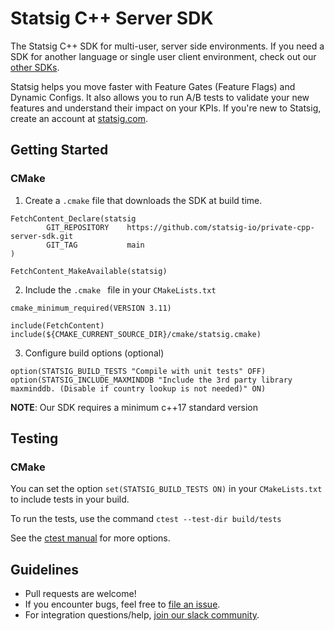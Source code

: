 # Statsig C++ Server SDK

The Statsig C++ SDK for multi-user, server side environments. If you need a SDK for another language or single user client environment, check out our [other SDKs](https://docs.statsig.com/#sdks).

Statsig helps you move faster with Feature Gates (Feature Flags) and Dynamic Configs. It also allows you to run A/B tests to validate your new features and understand their impact on your KPIs. If you're new to Statsig, create an account at [statsig.com](https://www.statsig.com).

## Getting Started

### __CMake__
1. Create a `.cmake` file that downloads the SDK at build time.
```
FetchContent_Declare(statsig
        GIT_REPOSITORY    https://github.com/statsig-io/private-cpp-server-sdk.git
        GIT_TAG           main
)

FetchContent_MakeAvailable(statsig)
```
2. Include the `.cmake ` file in your `CMakeLists.txt`
```
cmake_minimum_required(VERSION 3.11)

include(FetchContent)
include(${CMAKE_CURRENT_SOURCE_DIR}/cmake/statsig.cmake)
```
3. Configure build options (optional)
```
option(STATSIG_BUILD_TESTS "Compile with unit tests" OFF)
option(STATSIG_INCLUDE_MAXMINDDB "Include the 3rd party library maxminddb. (Disable if country lookup is not needed)" ON)
```

__NOTE__: Our SDK requires a minimum c++17 standard version

## Testing

### __CMake__
You can set the option `set(STATSIG_BUILD_TESTS ON)` in your `CMakeLists.txt` to include tests in your build. 

To run the tests, use the command `ctest --test-dir build/tests`

See the [ctest manual](https://cmake.org/cmake/help/latest/manual/ctest.1.html) for more options.

## Guidelines

- Pull requests are welcome! 
- If you encounter bugs, feel free to [file an issue](https://github.com/statsig-io/cpp-server-sdk/issues).
- For integration questions/help, [join our slack community](https://join.slack.com/t/statsigcommunity/shared_invite/zt-pbp005hg-VFQOutZhMw5Vu9eWvCro9g).
